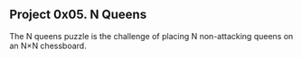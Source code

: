 ## Project 0x05. N Queens

The N queens puzzle is the challenge of placing N non-attacking queens on an N×N chessboard.
